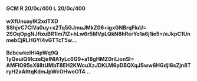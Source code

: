 #### GCM R 20/0c/400 L 20/0c/400
**wXfUnuaylK2xdTXD**<br/>**SShjvC7CIVa0uy+x2Tq5GJmuJMkZ06+igxGNBrqFIuU=**<br/>**2SOqOpgNJfixuBR1lm7lZ+hLw6r5MVpLQkN8hRerYo1a6j1ie5+/eJkpC1UnmebCjRLHGYI4vGTTcT5w...**<br/><br/>
**BcbcwkeIHl4pWq9Q**<br/>**1yQeuiQ9IczeEjeINlA1yLc6G9+a18gHMZ0riLionSI=**<br/>**AMFlO95sXli8tUMbT8EH2KWcuXzJDKLM6pDBQXqJSww6HGdjl6sZjn8TryH2aAlttqKdmJpWcOHwoOT4...**